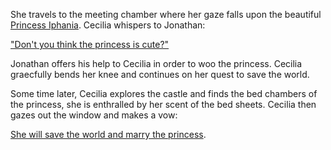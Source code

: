 <!-- title: Vow -->

She travels to the meeting chamber where her gaze falls upon the beautiful [Princess Iphania](#node:princess-iphania). Cecilia whispers to Jonathan:

["Don't you think the princess is cute?"](#embed:https://www.youtube.com/watch?v=cyLsX20esBE&t=3677s)

Jonathan offers his help to Cecilia in order to woo the princess. Cecilia graecfully bends her knee and continues on her quest to save the world.

Some time later, Cecilia explores the castle and finds the bed chambers of the princess, she is enthralled by her scent of the bed sheets. Cecilia then gazes out the window and makes a vow:

[She will save the world and marry the princess](#embed:https://www.youtube.com/live/cyLsX20esBE?si=V7s8jRdSb-bw9IzT&t=8520).
